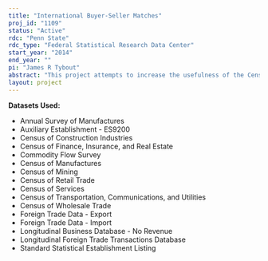 ```yaml
---
title: "International Buyer-Seller Matches"
proj_id: "1109"
status: "Active"
rdc: "Penn State"
rdc_type: "Federal Statistical Research Data Center"
start_year: "2014"
end_year: ""
pi: "James R Tybout"
abstract: "This project attempts to increase the usefulness of the Census Bureau's international trade statistics by assessing the quality and possible biases of the shipment-level data that lie behind them. A second goal is to develop descriptive statistics and structural models that characterize the formation and maturation of cross-border business relationships, again using shipment-level data. Both dimensions of the analysis will improve an understanding of trade flow dynamics between the United States and its trading partners. The first part of this project will document international discrepancies in bilateral trade statistics at the level of individual shipments, looking in particular for evidence that might indicate a reporting/collection problem on the U.S. side. The second part of the project will augment the trade shipments records with information on the characteristics of the exporting firms and importing firms, which will allow study of the characteristics of buyer-seller matches. One exercise will involve the estimation of a dynamic model of international trade in which firms' exporting (importing) behavior reflects a search and learning process in their foreign markets. A second exercise will develop descriptive statistics that allow characterization of the evolution of international buyer-seller networks, and will contrast the characteristics of rapidly expanding networks (China-U.S.) with slower-growing networks (Colombia-U.S.). A third type of exercise will involve the development of structural models of international buyer-seller networks."
layout: project
---
```


**Datasets Used:**

  - Annual Survey of Manufactures 
  - Auxiliary Establishment - ES9200 
  - Census of Construction Industries 
  - Census of Finance, Insurance, and Real Estate 
  - Commodity Flow Survey 
  - Census of Manufactures 
  - Census of Mining 
  - Census of Retail Trade 
  - Census of Services 
  - Census of Transportation, Communications, and Utilities 
  - Census of Wholesale Trade 
  - Foreign Trade Data - Export 
  - Foreign Trade Data - Import 
  - Longitudinal Business Database - No Revenue 
  - Longitudinal Foreign Trade Transactions Database 
  - Standard Statistical Establishment Listing 

